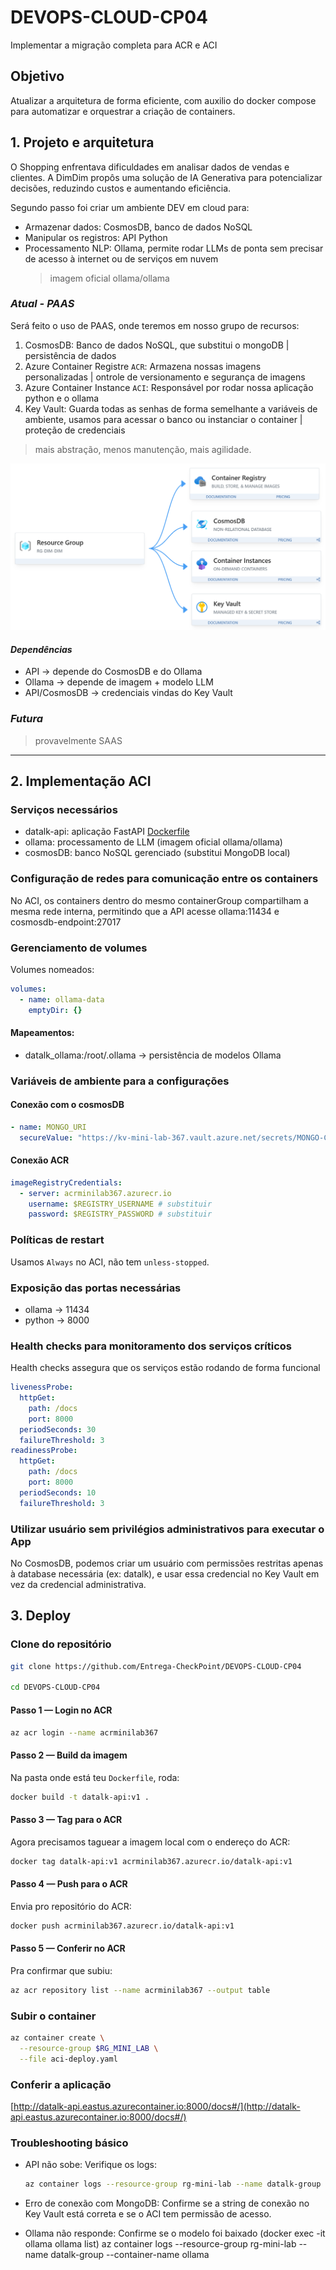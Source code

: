 # DEVOPS-CLOUD-CP04

Implementar a migração completa para ACR e ACI

## **Objetivo**

Atualizar a arquitetura de forma eficiente, com auxilio do docker compose para automatizar e orquestrar a criação de containers.

## 1. **Projeto e arquitetura**

O Shopping enfrentava dificuldades em analisar dados de vendas e clientes. A DimDim propôs uma solução de IA Generativa para potencializar decisões, reduzindo custos e aumentando eficiência.

Segundo passo foi criar um ambiente DEV em cloud para:

- Armazenar dados: CosmosDB, banco de dados NoSQL
- Manipular os registros: API Python
- Processamento NLP: Ollama, permite rodar LLMs de ponta sem precisar de acesso à internet ou de serviços em nuvem
  > imagem oficial ollama/ollama

### _Atual - PAAS_

Será feito o uso de PAAS, onde teremos em nosso grupo de recursos:

1. CosmosDB: Banco de dados NoSQL, que substitui o mongoDB | persistência de dados
2. Azure Container Registre `ACR`: Armazena nossas imagens personalizadas | ontrole de versionamento e segurança de imagens
3. Azure Container Instance `ACI`: Responsável por rodar nossa aplicação python e o ollama
4. Key Vault: Guarda todas as senhas de forma semelhante a variáveis de ambiente, usamos para acessar o banco ou instanciar o container | proteção de credenciais

> mais abstração, menos manutenção, mais agilidade.

![iaas](./img/PAAS.png)

#### _Dependências_

- API -> depende do CosmosDB e do Ollama
- Ollama -> depende de imagem + modelo LLM
- API/CosmosDB -> credenciais vindas do Key Vault

### _Futura_

> provavelmente SAAS

---

## 2. Implementação ACI

### Serviços necessários

- datalk-api: aplicação FastAPI [Dockerfile](./api/Dockerfile)
- ollama: processamento de LLM (imagem oficial ollama/ollama)
- cosmosDB: banco NoSQL gerenciado (substitui MongoDB local)

### Configuração de redes para comunicação entre os containers

No ACI, os containers dentro do mesmo containerGroup compartilham a mesma rede interna, permitindo que a API acesse ollama:11434 e cosmosdb-endpoint:27017

### Gerenciamento de volumes

Volumes nomeados:

```yaml
volumes:
  - name: ollama-data
    emptyDir: {}
```

#### Mapeamentos:

- datalk_ollama:/root/.ollama → persistência de modelos Ollama

### Variáveis de ambiente para a configurações

#### Conexão com o cosmosDB

```yaml
- name: MONGO_URI
  secureValue: "https://kv-mini-lab-367.vault.azure.net/secrets/MONGO-CONN" # substituir
```

#### Conexão ACR

```yaml
imageRegistryCredentials:
  - server: acrminilab367.azurecr.io
    username: $REGISTRY_USERNAME # substituir
    password: $REGISTRY_PASSWORD # substituir
```

### Políticas de restart

Usamos `Always` no ACI, não tem `unless-stopped`.

### Exposição das portas necessárias

- ollama -> 11434
- python -> 8000

### Health checks para monitoramento dos serviços críticos

Health checks assegura que os serviços estão rodando de forma funcional

```yaml
livenessProbe:
  httpGet:
    path: /docs
    port: 8000
  periodSeconds: 30
  failureThreshold: 3
readinessProbe:
  httpGet:
    path: /docs
    port: 8000
  periodSeconds: 10
  failureThreshold: 3
```

### Utilizar usuário sem privilégios administrativos para executar o App

No CosmosDB, podemos criar um usuário com permissões restritas apenas à database necessária (ex: datalk), e usar essa credencial no Key Vault em vez da credencial administrativa.

## 3. Deploy

### Clone do repositório

```bash
git clone https://github.com/Entrega-CheckPoint/DEVOPS-CLOUD-CP04

cd DEVOPS-CLOUD-CP04
```

#### Passo 1 — Login no ACR

```bash
az acr login --name acrminilab367
```

#### Passo 2 — Build da imagem

Na pasta onde está teu `Dockerfile`, roda:

```bash
docker build -t datalk-api:v1 .
```

#### Passo 3 — Tag para o ACR

Agora precisamos taguear a imagem local com o endereço do ACR:

```bash
docker tag datalk-api:v1 acrminilab367.azurecr.io/datalk-api:v1
```

#### Passo 4 — Push para o ACR

Envia pro repositório do ACR:

```bash
docker push acrminilab367.azurecr.io/datalk-api:v1
```

#### Passo 5 — Conferir no ACR

Pra confirmar que subiu:

```bash
az acr repository list --name acrminilab367 --output table
```

### Subir o container

```bash
az container create \
  --resource-group $RG_MINI_LAB \
  --file aci-deploy.yaml
```

### Conferir a aplicação

[http://datalk-api.eastus.azurecontainer.io:8000/docs#/](http://datalk-api.eastus.azurecontainer.io:8000/docs#/)

### Troubleshooting básico

- API não sobe:
  Verifique os logs:

  ```bash
  az container logs --resource-group rg-mini-lab --name datalk-group --container-name datalk-api
  ```

- Erro de conexão com MongoDB:
  Confirme se a string de conexão no Key Vault está correta e se o ACI tem permissão de acesso.

- Ollama não responde:
  Confirme se o modelo foi baixado (docker exec -it ollama ollama list)
  az container logs --resource-group rg-mini-lab --name datalk-group --container-name ollama

